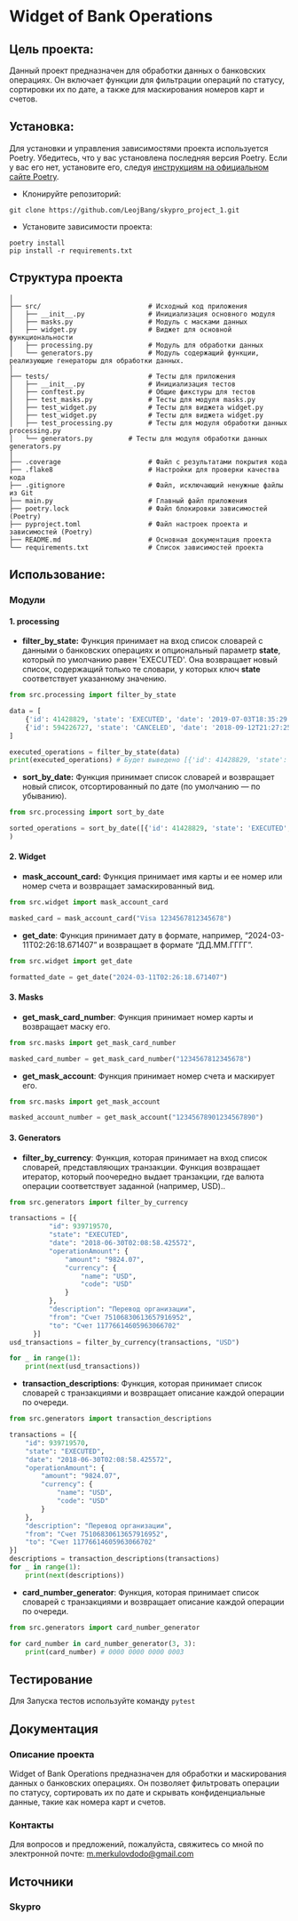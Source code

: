 # Widget of Bank Operations

## Цель проекта:
Данный проект предназначен для обработки данных о банковских операциях. Он включает функции для фильтрации операций по статусу, сортировки их по дате, а также для маскирования номеров карт и счетов.

## Установка:

Для установки и управления зависимостями проекта используется Poetry. Убедитесь, что у вас установлена последняя версия Poetry. Если у вас его нет, установите его, следуя [инструкциям на официальном сайте Poetry](https://python-poetry.org/docs/#installation).

- Клонируйте репозиторий:
```
git clone https://github.com/LeojBang/skypro_project_1.git
```
- Установите зависимости проекта:
```
poetry install
pip install -r requirements.txt
```
## Структура проекта

```
│
├── src/                           # Исходный код приложения
│   ├── __init__.py                # Инициализация основного модуля
│   ├── masks.py                   # Модуль с масками данных
│   ├── widget.py                  # Виджет для основной функциональности
│   ├── processing.py              # Модуль для обработки данных
│   └── generators.py              # Модуль содержащий функции, реализующие генераторы для обработки данных.
│
├── tests/                         # Тесты для приложения
│   ├── __init__.py                # Инициализация тестов
│   ├── conftest.py                # Общие фикстуры для тестов
│   ├── test_masks.py              # Тесты для модуля masks.py
│   ├── test_widget.py             # Тесты для виджета widget.py
│   ├── test_widget.py             # Тесты для виджета widget.py
│   ├── test_processing.py         # Тесты для модуля обработки данных processing.py
│   └── generators.py         # Тесты для модуля обработки данных generators.py
│
├── .coverage                      # Файл с результатами покрытия кода
├── .flake8                        # Настройки для проверки качества кода
├── .gitignore                     # Файл, исключающий ненужные файлы из Git
├── main.py                        # Главный файл приложения
├── poetry.lock                    # Файл блокировки зависимостей (Poetry)
├── pyproject.toml                 # Файл настроек проекта и зависимостей (Poetry)
├── README.md                      # Основная документация проекта
└── requirements.txt               # Список зависимостей проекта
```

## Использование:
### Модули
#### 1. processing
- **filter_by_state:** Функция принимает на вход список словарей с данными о банковских операциях и опциональный параметр **state**, который по умолчанию равен 'EXECUTED'. Она возвращает новый список, содержащий только те словари, у которых ключ **state** соответствует указанному значению.
```python
from src.processing import filter_by_state

data = [
    {'id': 41428829, 'state': 'EXECUTED', 'date': '2019-07-03T18:35:29.512364'},
    {'id': 594226727, 'state': 'CANCELED', 'date': '2018-09-12T21:27:25.241689'},
]

executed_operations = filter_by_state(data)
print(executed_operations) # Будет выведено [{'id': 41428829, 'state': 'EXECUTED', 'date': '2019-07-03T18:35:29.512364'}]
```
 
- **sort_by_date:** Функция принимает список словарей и возвращает новый список, отсортированный по дате (по умолчанию — по убыванию).
```python
from src.processing import sort_by_date

sorted_operations = sort_by_date([{'id': 41428829, 'state': 'EXECUTED', 'date': '2019-07-03T18:35:29.512364'}, {'id': 939719570, 'state': 'EXECUTED', 'date': '2018-06-30T02:08:58.425572'}, {'id': 594226727, 'state': 'CANCELED', 'date': '2018-09-12T21:27:25.241689'}, {'id': 615064591, 'state': 'CANCELED', 'date': '2018-10-14T08:21:33.419441'}]
)
```
#### 2. Widget

- **mask_account_card:** Функция принимает имя карты и ее номер или номер счета и возвращает замаскированный вид.

```python
from src.widget import mask_account_card

masked_card = mask_account_card("Visa 1234567812345678")
```
- **get_date**: Функция принимает дату в формате, например, “2024-03-11T02:26:18.671407” и возвращает в формате “ДД.ММ.ГГГГ”.
```python
from src.widget import get_date

formatted_date = get_date("2024-03-11T02:26:18.671407")
```
#### 3. Masks

- **get_mask_card_number**: Функция принимает номер карты и возвращает маску его.

```python
from src.masks import get_mask_card_number

masked_card_number = get_mask_card_number("1234567812345678")
```
- **get_mask_account**: Функция принимает номер счета и маскирует его.
```python
from src.masks import get_mask_account

masked_account_number = get_mask_account("12345678901234567890")
```
#### 3. Generators

- **filter_by_currency**: Функция, которая принимает на вход список словарей, представляющих транзакции.
Функция возвращает итератор, который поочередно выдает транзакции, где валюта операции соответствует заданной (например, USD)..

```python
from src.generators import filter_by_currency

transactions = [{
          "id": 939719570,
          "state": "EXECUTED",
          "date": "2018-06-30T02:08:58.425572",
          "operationAmount": {
              "amount": "9824.07",
              "currency": {
                  "name": "USD",
                  "code": "USD"
              }
          },
          "description": "Перевод организации",
          "from": "Счет 75106830613657916952",
          "to": "Счет 11776614605963066702"
      }]
usd_transactions = filter_by_currency(transactions, "USD")

for _ in range(1):
    print(next(usd_transactions))
```
- **transaction_descriptions**: Функция, которая принимает список словарей с транзакциями и возвращает описание каждой операции по очереди.
```python
from src.generators import transaction_descriptions

transactions = [{
    "id": 939719570,
    "state": "EXECUTED",
    "date": "2018-06-30T02:08:58.425572",
    "operationAmount": {
        "amount": "9824.07",
        "currency": {
            "name": "USD",
            "code": "USD"
        }
    },
    "description": "Перевод организации",
    "from": "Счет 75106830613657916952",
    "to": "Счет 11776614605963066702"
}]
descriptions = transaction_descriptions(transactions)
for _ in range(1):
    print(next(descriptions))
```
- **card_number_generator**: Функция, которая принимает список словарей с транзакциями и возвращает описание каждой операции по очереди.
```python
from src.generators import card_number_generator

for card_number in card_number_generator(3, 3):
    print(card_number) # 0000 0000 0000 0003
```

## Тестирование
Для Запуска тестов используйте команду
`pytest`
## Документация

### Описание проекта
Widget of Bank Operations предназначен для обработки и маскирования данных о банковских операциях. Он позволяет фильтровать операции по статусу, сортировать их по дате и скрывать конфиденциальные данные, такие как номера карт и счетов.

### Контакты
Для вопросов и предложений, пожалуйста, свяжитесь со мной по электронной почте: m.merkulovdodo@gmail.com
## Источники
### Skypro
